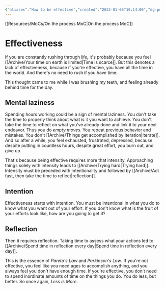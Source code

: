 ```yaml
---
{"aliases":"How to be effective","created":"2023-01-05T10:14:00","dg-publish":true,"permalink":"/archive/effectiveness/","dgPassFrontmatter":true,"updated":"2024-12-21T17:03:55.421+01:00"}
---
```


[[Resources/MoCs/On the process MoC\|On the process MoC]]
# Effectiveness
If you are constantly rushing through life, it's probably because you feel [[Archive/Your time on earth is limited\|Time is scarce]]. But this denotes a lack of effectiveness, because if you're effective, you have all the time in the world. And there's no need to rush if you have time.

This thought came to me while I was brushing my teeth, and feeling already behind time for the day. 
## Mental laziness
Spending hours working could be a sign of mental laziness. 
You don't take the time to properly think about what is it you want to achieve. 
You don't take the time to reflect on what you've already done and link it to your next endeavor.
Thus you do *empty moves*. You repeat previous behavior and mistakes. You don't [[Archive/Things get accomplished by iteration\|iterate]].
And so after a while, you feel exhausted, frustrated, depressed, because despite putting in countless hours, despite great effort, you burn out, and give up.

That's because being effective requires more that intensity. Approaching things solely with intensity leads to [[Archive/Trying hard\|Trying hard]]. Intensity must be preceded with intentionality and followed by [[Archive/Act fast, then take the time to reflect\|reflection]].
## Intention
Effectiveness starts with intention. 
You must be intentional in what you do to know what you want out of your effort.
If you don't know what is the fruit of your efforts look like, how are you going to get it?
## Reflection
Then it requires reflection. Taking time to assess what your actions led to.
[[Archive/Spend time in reflection every day\|Spend time in reflection every day]].

This is the essence of *Pareto's Law* and *Parkinson's Law*. 
If you're not effective, you feel like you need ages to accomplish anything, and you always feel you don't have enough time.
If you're effective, you don't need to spend inordinate amounts of time on the things you do. You do less, but better. So once again, *Less Is More*.